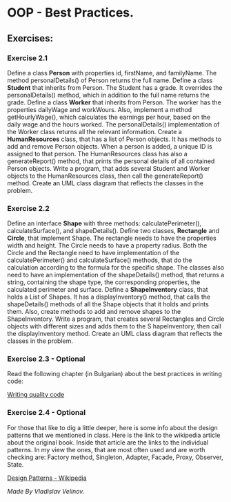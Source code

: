 # OOP - Best Practices.

## Exercises:

### Exercise 2.1

Define a class **Person** with properties id, firstName, and familyName. The method personalDetails() of Person returns 
the full name. Define a class **Student** that inherits from Person. The Student has a grade. It overrides the personalDetails() 
method, which in addition to the full name returns the grade. Define a class **Worker** that inherits from Person. The worker 
has the properties dailyWage and workWours. Also, implement a method getHourlyWage(), which calculates the earnings per hour, 
based on the daily wage and the hours worked. The personalDetails() implementation of the Worker class returns all the 
relevant information. Create a **HumanResources** class, that has a list of Person objects. It has methods to add and remove 
Person objects. When a person is added, a unique ID is assigned to that person. The HumanResources class has also a 
generateReport() method, that prints the personal details of all contained Person objects. Write a program, that adds 
several Student and Worker objects to the HumanResources class, then call the generateReport() method. Create an UML 
class diagram that reflects the classes in the problem.

### Exercise 2.2

Define an interface **Shape** with three methods: calculatePerimeter(), calculateSurface(), and shapeDetails(). 
Define two classes, **Rectangle** and **Circle**, that implement Shape. The rectangle needs to have the properties 
width and height. The Circle needs to have a property radius. Both the Circle and the Rectangle need to have implementation 
of the calculatePerimeter() and calculateSurface() methods, that do the calculation according to the formula for the 
specific shape. The classes also need to have an implementation of the shapeDetails() method, that returns a string, 
containing the shape type, the corresponding properties, the calculated perimeter and surface. Define a **ShapeInventory** 
class, that holds a List of Shapes. It has a displayInventory() method, that calls the shapeDetails() methods of all 
the Shape objects that it holds and prints them. Also, create methods to add and remove shapes to the ShapeInventory. 
Write a program, that creates several Rectangles and Circle objects with different sizes and adds them to the S
hapeInventory, then call the displayInventory method. Create an UML class diagram that reflects the classes in the 
problem.

### Exercise 2.3 - Optional

Read the following chapter (in Bulgarian) about the best practices in writing code:

[Writing quality code](https://introprogramming.info/intro-java-book/read-online/glava21-kachestven-programen-kod/)

### Exercise 2.4 - Optional

For those that like to dig a little deeper, here is some info about the design patterns that we mentioned in class. 
Here is the link to the wikipedia article about the original book. Inside that article are the links to the individual 
patterns. In my view the ones, that are most often used and are worth checking are: Factory method, Singleton, Adapter, 
Facade, Proxy, Observer, State.

[Design Patterns - Wikipedia](https://en.wikipedia.org/wiki/Design_Patterns)


_Made By Vladislav Velinov._
